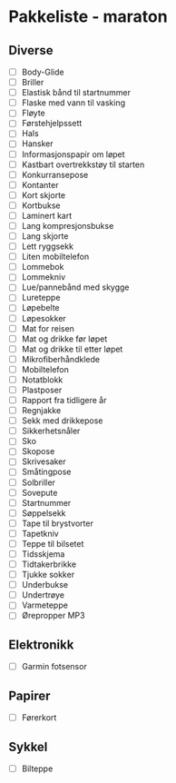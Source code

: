# Pakkeliste - maraton

## Diverse
- [ ] Body-Glide
- [ ] Briller
- [ ] Elastisk bånd til startnummer
- [ ] Flaske med vann til vasking
- [ ] Fløyte
- [ ] Førstehjelpssett
- [ ] Hals
- [ ] Hansker
- [ ] Informasjonspapir om løpet
- [ ] Kastbart overtrekkstøy til starten
- [ ] Konkurransepose
- [ ] Kontanter
- [ ] Kort skjorte
- [ ] Kortbukse
- [ ] Laminert kart
- [ ] Lang kompresjonsbukse
- [ ] Lang skjorte
- [ ] Lett ryggsekk
- [ ] Liten mobiltelefon
- [ ] Lommebok
- [ ] Lommekniv
- [ ] Lue/pannebånd med skygge
- [ ] Lureteppe
- [ ] Løpebelte
- [ ] Løpesokker
- [ ] Mat for reisen
- [ ] Mat og drikke før løpet
- [ ] Mat og drikke til etter løpet
- [ ] Mikrofiberhåndklede
- [ ] Mobiltelefon
- [ ] Notatblokk
- [ ] Plastposer
- [ ] Rapport fra tidligere år
- [ ] Regnjakke
- [ ] Sekk med drikkepose
- [ ] Sikkerhetsnåler
- [ ] Sko
- [ ] Skopose
- [ ] Skrivesaker
- [ ] Småtingpose
- [ ] Solbriller
- [ ] Sovepute
- [ ] Startnummer
- [ ] Søppelsekk
- [ ] Tape til brystvorter
- [ ] Tapetkniv
- [ ] Teppe til bilsetet
- [ ] Tidsskjema
- [ ] Tidtakerbrikke
- [ ] Tjukke sokker
- [ ] Underbukse
- [ ] Undertrøye
- [ ] Varmeteppe
- [ ] Ørepropper MP3

## Elektronikk
- [ ] Garmin fotsensor

## Papirer
- [ ] Førerkort

## Sykkel
- [ ] Bilteppe
